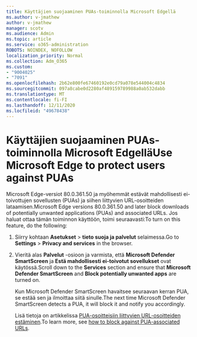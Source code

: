 ```yaml
---
title: Käyttäjien suojaaminen PUAs-toiminnolla Microsoft Edgellä
ms.author: v-jmathew
author: v-jmathew
manager: scotv
ms.audience: Admin
ms.topic: article
ms.service: o365-administration
ROBOTS: NOINDEX, NOFOLLOW
localization_priority: Normal
ms.collection: Adm_O365
ms.custom:
- "9004025"
- "7091"
ms.openlocfilehash: 2b62e800fe67460192e0cd79a078e544004c4834
ms.sourcegitcommit: 097a8cabe0d2280af489159789988a0ab532dabb
ms.translationtype: MT
ms.contentlocale: fi-FI
ms.lasthandoff: 12/11/2020
ms.locfileid: "49678438"
---
```

# <a name="use-microsoft-edge-to-protect-users-against-puas"></a><span data-ttu-id="b04a6-102">Käyttäjien suojaaminen PUAs-toiminnolla Microsoft Edgellä</span><span class="sxs-lookup"><span data-stu-id="b04a6-102">Use Microsoft Edge to protect users against PUAs</span></span>

<span data-ttu-id="b04a6-103">Microsoft Edge-versiot 80.0.361.50 ja myöhemmät estävät mahdollisesti ei-toivottujen sovellusten (PUAs) ja siihen liittyvien URL-osoitteiden lataamisen.</span><span class="sxs-lookup"><span data-stu-id="b04a6-103">Microsoft Edge versions 80.0.361.50 and later block downloads of potentially unwanted applications (PUAs) and associated URLs.</span></span> <span data-ttu-id="b04a6-104">Jos haluat ottaa tämän toiminnon käyttöön, toimi seuraavasti:</span><span class="sxs-lookup"><span data-stu-id="b04a6-104">To turn on this feature, do the following:</span></span>

1. <span data-ttu-id="b04a6-105">Siirry kohtaan **Asetukset**  >  **tieto suoja ja palvelut** selaimessa.</span><span class="sxs-lookup"><span data-stu-id="b04a6-105">Go to **Settings** > **Privacy and services** in the browser.</span></span>

2. <span data-ttu-id="b04a6-106">Vieritä alas **Palvelut** -osioon ja varmista, että **Microsoft Defender SmartScreen** ja **Estä mahdollisesti ei-toivotut sovellukset** ovat käytössä.</span><span class="sxs-lookup"><span data-stu-id="b04a6-106">Scroll down to the **Services** section and ensure that **Microsoft Defender SmartScreen** and **Block potentially unwanted apps** are turned on.</span></span>

    <span data-ttu-id="b04a6-107">Kun Microsoft Defender SmartScreen havaitsee seuraavan kerran PUA, se estää sen ja ilmoittaa siitä sinulle.</span><span class="sxs-lookup"><span data-stu-id="b04a6-107">The next time Microsoft Defender SmartScreen detects a PUA, it will block it and notify you accordingly.</span></span>

    <span data-ttu-id="b04a6-108">Lisä tietoja on artikkelissa [PUA-osoitteisiin liittyvien URL-osoitteiden estäminen](https://go.microsoft.com/fwlink/?linkid=2133024).</span><span class="sxs-lookup"><span data-stu-id="b04a6-108">To learn more, see [how to block against PUA-associated URLs](https://go.microsoft.com/fwlink/?linkid=2133024).</span></span>
